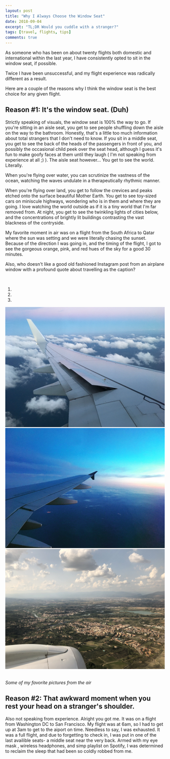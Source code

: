 ```yaml
---
layout: post
title: "Why I Always Choose the Window Seat"
date: 2018-09-04
excerpt: "TL;DR Would you cuddle with a stranger?"
tags: [travel, flights, tips]
comments: true
---
```

As someone who has been on about twenty flights both domestic and international within the last year, I have consistently opted to sit in the window seat, if possible.

Twice I have been unsuccessful, and my flight experience was radically different as a result. 

Here are a couple of the reasons why I think the window seat is the best choice for any given flight.


## Reason #1: It's the window seat. (Duh)

Strictly speaking of visuals, the window seat is 100% the way to go. If you're sitting in an aisle seat, you get to see people shuffling down the aisle on the way to the bathroom. Honestly, that's a little too much information about total strangers that I don't need to know. If you sit in a middle seat, you get to see the back of the heads of the passengers in front of you, and possibly the occasional child peek over the seat head, although I guess it's fun to make goofy faces at them until they laugh ( I'm not speaking from experience at all ;) ). The aisle seat however... You get to see the world. Literally. 

When you're flying over water, you can scrutinize the vastness of the ocean, watching the waves undulate in a therapeutically rhythmic manner. 

When you're flying over land, you get to follow the crevices and peaks etched onto the surface beautiful Mother Earth. You get to see toy-sized cars on miniscule highways, wondering who is in them and where they are going. I love watching the world outside as if it is a tiny world that I'm far removed from. At night, you get to see the twinkling lights of cities below, and the concentrations of brightly lit buildings contrasting the vast blackness of the contryside.

My favorite moment in air was on a flight from the South Africa to Qatar where the sun was setting and we were literally chasing the sunset. Because of the direction I was going in, and the timing of the flight, I got to see the gorgeous orange, pink, and red hues of the sky for a good 30 minutes. 

Also, who doesn't like a good old fashioned Instagram post from an airplane window with a profound quote about travelling as the caption?


<br/>

<script type="text/javascript" src="https://code.jquery.com/jquery.min.js"></script>
<script src="https://netdna.bootstrapcdn.com/bootstrap/3.0.3/js/bootstrap.min.js"></script>
<body>
<div class="bs-example">
    <div id="myCarousel" class="carousel slide" data-interval="6500" data-ride="carousel">
    	<!-- Carousel indicators -->
        <ol class="carousel-indicators">
            <li data-target="#myCarousel" data-slide-to="0" class="active"></li>
            <li data-target="#myCarousel" data-slide-to="1"></li>
            <li data-target="#myCarousel" data-slide-to="2"></li>
        </ol>   
       <!-- Carousel items -->
        <div class="carousel-inner">
            <div class="active item carousel-fade">
                <img src="/assets/img/Airplanes/air3.jpg">
            </div>
            <div class="item carousel-fade">
                <img src="/assets/img/Airplanes/air1.jpg">
            </div>
            <div class="item carousel-fade">
                <img src="/assets/img/Airplanes/Florence_airborne.jpg">
            </div>
        </div>
        <!-- Carousel nav -->
        <a class="carousel-control left" href="#myCarousel" data-slide="prev">
            <span class="glyphicon glyphicon-chevron-left"></span>
        </a>
        <a class="carousel-control right" href="#myCarousel" data-slide="next">
            <span class="glyphicon glyphicon-chevron-right"></span>
        </a>
    </div>
</div>
</body>

<br/>

<i> Some of my favorite pictures from the air </i>



## Reason #2: That awkward moment when you rest your head on a stranger's shoulder.
Also not speaking from experience. Alright you got me. It was on a flight from Washington DC to San Francisco. My flight was at 6am, so I had to get up at 3am to get to the aiport on time. Needless to say, I was exhausted. It was a full flight, and due to forgetting to check in, I was put in one of the last availible seats- a middle seat near the very back. Armed with my eye mask , wireless headphones, and simp playlist on Spotify, I was determined to reclaim the sleep that had been so coldly robbed from me. 


